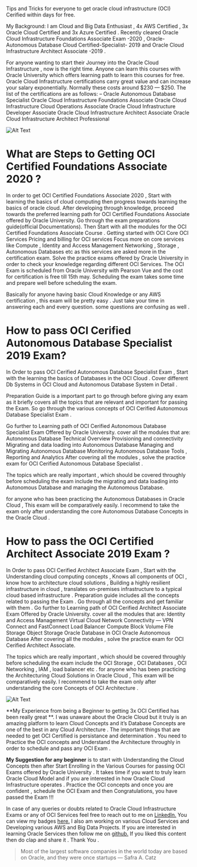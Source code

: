 Tips and Tricks for everyone to get oracle cloud infrastructure (OCI) Cerified within days for free.

My Background: I am Cloud and Big Data Enthusiast , 4x AWS Certified , 3x Oracle Cloud Certified and 3x Azure Certified . Recently cleared Oracle Cloud Infrastructure Foundations Associate Exam -2020 , Oracle-Autonomous Database Cloud Certified-Specialist- 2019 and Oracle Cloud Infrastructure Architect Associate -2019 .

For anyone wanting to start their Journey into the Oracle Cloud Infrastructure , now is the right time. Anyone can learn this courses with Oracle University which offers learning path to learn this courses for free.
Oracle Cloud Infrastructure certifications carry great value and can increase your salary exponentially. Normally these costs around $230 — $250. The list of the certifications are as follows: –
Oracle Autonomous Database Specialist
Oracle Cloud Infrastructure Foundations Associate
Oracle Cloud Infrastructure Cloud Operations Associate
Oracle Cloud Infrastructure Developer Associate
Oracle Cloud Infrastructure Architect Associate
Oracle Cloud Infrastructure Architect Professional

![Alt Text](https://dev-to-uploads.s3.amazonaws.com/uploads/articles/f75irs6jt6b54mpybnub.png)

# What are Steps to Getting OCI Certified Foundations Associate 2020 ?

In order to get OCI Certified Foundations Associate 2020 , Start with learning the basics of cloud computing then progress towards learning the basics of oracle cloud.
After developing through knowledge, proceed towards the preferred learning path for OCI Certified Foundations Associate offered by Oracle University.
Go through the exam preparations guide(official Documentations).
Then Start with all the modules for the OCI Certified Foundations Associate Course .
Getting started with OCI
Core OCI Services
Pricing and billing for OCI services
Focus more on core services like Compute , Identity and Access Management Networking , Storage , Autonomous Databases etc as this services are asked more in the certification exam.
Solve the practice exams offered by Oracle University in order to check your knowledge regarding different OCI Services.
The OCI Exam is scheduled from Oracle University with Pearson Vue and the cost for certification is free till 15th may. Scheduling the exam takes some time and prepare well before scheduling the exam.

Basically for anyone having basic Cloud Knowledge or any AWS certification , this exam will be pretty easy . Just take your time in answering each and every question. some questions are confusing as well .

# How to pass OCI Cerified Autonomous Database Specialist 2019 Exam?

In Order to pass OCI Cerified Autonomous Database Specialist Exam , Start with the learning the basics of Databases in the OCI Cloud . Cover different Db Systems in OCI Cloud and Autonomous Database System in Detail .

Preparation Guide is a important part to go through before giving any exam as it briefly covers all the topics that are relevant and important for passing the Exam. So go through the various concepts of OCI Cerified Autonomous Database Specialist Exam .

Go further to Learning path of OCI Cerified Autonomous Database Specialist Exam Offered by Oracle University. cover all the modules that are:
Autonomous Database Technical Overview
Provisioning and connectivity
Migrating and data loading into Autonomous Database
Managing and Migrating Autonomous Database
Monitoring Autonomous Database
Tools , Reporting and Analytics
After covering all the modules , solve the practice exam for OCI Cerified Autonomous Database Specialist .

The topics which are really important , which should be covered throughly before scheduling the exam include the migrating and data loading into Autonomous Database and managing the Autonomous Database.

for anyone who has been practicing the Autonomous Databases in Oracle Cloud , This exam will be comparatively easily. I recommend to take the exam only after understanding the core Autonomous Database Concepts in the Oracle Cloud .

# How to pass the OCI Certified Architect Associate 2019 Exam ?

In Order to pass OCI Cerified Architect Associate Exam , Start with the Understanding cloud computing concepts , Knows all components of OCI , know how to architecture cloud solutions , Building a highly resilient infrastructure in cloud , translates on-premises infrastructure to a typical cloud based infrastructure .
Preparation guide includes all the concepts related to passing the Exam . Go through all the concepts and get familiar with them .
Go further to Learning path of OCI Cerified Architect Associate Exam Offered by Oracle University. cover all the modules that are:
Identity and Access Management
Virtual Cloud Network
Connectivity — VPN Connect and FastConnect
Load Balancer
Compute
Block Volume
File Storage
Object Storage
Oracle Database in OCI
Oracle Autonomous Database
After covering all the modules , solve the practice exam for OCI Cerified Architect Associate.

The topics which are really important , which should be covered throughly before scheduling the exam include the OCI Storage , OCI Databases , OCI Networking , IAM , load balancer etc .
for anyone who has been practicing the Architecturing Cloud Solutions in Oracle Cloud , This exam will be comparatively easily. I recommend to take the exam only after understanding the core Concepts of OCI Architecture .

![Alt Text](https://dev-to-uploads.s3.amazonaws.com/uploads/articles/6t56gtbh0jglrnfxpyfp.png)

**My Experience from being a Beginner to getting 3x OCI Certified has been really great **. I was unaware about the Oracle Cloud but it truly is an amazing platform to learn Cloud Concepts and it’s Database Concepts are one of the best in any Cloud Architecture . The important things that are needed to get OCI Certified is persistance and determination . You need to Practice the OCI concepts and Understand the Architecture throughly in order to schedule and pass any OCI Exam .

**My Suggestion for any beginner** is to start with Understanding the Cloud Concepts then after Start Enrolling in the Various Courses for passing OCI Exams offered by Oracle University . It takes time if you want to truly learn Oracle Cloud Model and if you are interested in how Oracle Cloud Infrastructure operates . Practice the OCI concepts and once you are confident , schedule the OCI Exam and then Congratulations, you have passed the Exam !!!

In case of any queries or doubts related to Oracle Cloud Infrastructure Exams or any of OCI Services feel free to reach out to me on [LinkedIn.](https://www.linkedin.com/in/adit-modi-2a4362191/)
You can view my badges [here.](https://www.youracclaim.com/users/adit-modi/badges)
I also am working on various Cloud Services and Developing various AWS and Big Data Projects.
If you are interested in learning Oracle Services then follow me on [github.](https://github.com/AditModi)
If you liked this content then do clap and share it . Thank You .

> Most of the largest software companies in the world today are based on Oracle, and they were once startups — Safra A. Catz